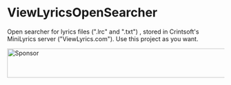 ViewLyricsOpenSearcher
====

Open searcher for lyrics files (".lrc" and ".txt") , stored in Crintsoft's MiniLyrics server ("ViewLyrics.com").
Use this project as you want.

<a target='_blank' rel='nofollow' href='https://app.codesponsor.io/link/znuGfwoZCgpZUQ1ozCeMJ6JV/PedroHLC/ViewLyricsOpenSearcher'>
  <img alt='Sponsor' width='888' height='68' src='https://app.codesponsor.io/embed/znuGfwoZCgpZUQ1ozCeMJ6JV/PedroHLC/ViewLyricsOpenSearcher.svg' />
</a>
